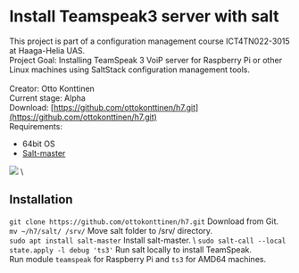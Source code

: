 # Install Teamspeak3 server with salt 
This project is part of a configuration management course ICT4TN022-3015 at Haaga-Helia UAS. \
Project Goal: Installing TeamSpeak 3 VoiP server for Raspberry Pi or other Linux machines using SaltStack configuration management tools. \
\
Creator: Otto Konttinen \
Current stage: Alpha \
Download: [https://github.com/ottokonttinen/h7.git](https://github.com/ottokonttinen/h7.git) \
Requirements: 
+  64bit OS
+  [Salt-master](https://repo.saltproject.io/) 

![](https://ottokonttinen.files.wordpress.com/2022/05/nayttokuva-2022-05-17-033248.png) \

## Installation
`git clone https://github.com/ottokonttinen/h7.git` Download from Git. \
`mv ~/h7/salt/ /srv/` Move salt folder to /srv/ directory. \
`sudo apt install salt-master` Install salt-master. \ 
`sudo salt-call --local state.apply -l debug 'ts3'` Run salt locally to install TeamSpeak. \
Run module `teamspeak` for Raspberry Pi and `ts3` for AMD64 machines.
